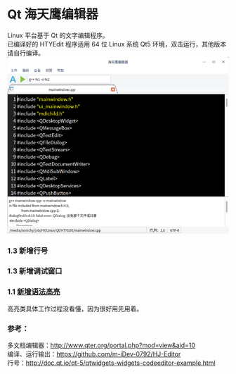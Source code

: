 # Qt 海天鹰编辑器
Linux 平台基于 Qt 的文字编辑程序。  
已编译好的 HTYEdit 程序适用 64 位 Linux 系统 Qt5 环境，双击运行，其他版本请自行编译。  
![alt](preview.png)  
### 1.3 新增行号
### 1.3 新增调试窗口
### 1.1 [新增语法高亮](http://www.cnblogs.com/lenxvp/p/5475931.html)
高亮类具体工作过程没看懂，因为很好用先用着。

### 参考：
多文档编辑器：http://www.qter.org/portal.php?mod=view&aid=10  
编译、运行输出：https://github.com/m-iDev-0792/HJ-Editor  
行号：http://doc.qt.io/qt-5/qtwidgets-widgets-codeeditor-example.html